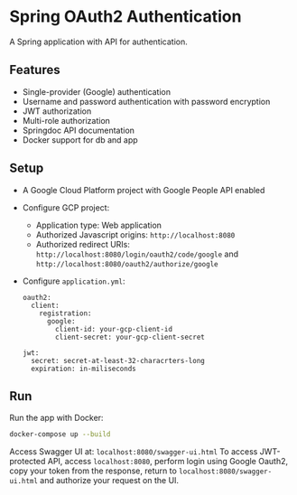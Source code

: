 # Spring OAuth2 Authentication

A Spring application with API for authentication.

## Features

* Single-provider (Google) authentication
* Username and password authentication with password encryption
* JWT authorization
* Multi-role authorization
* Springdoc API documentation
* Docker support for db and app

## Setup

* A Google Cloud Platform project with Google People API enabled

* Configure GCP project:
    * Application type: Web application
    * Authorized Javascript origins: `http://localhost:8080`
    * Authorized redirect URIs: `http://localhost:8080/login/oauth2/code/google`
      and `http://localhost:8080/oauth2/authorize/google`

* Configure `application.yml`:
    ```properties
    oauth2:
      client:
        registration:
          google:
            client-id: your-gcp-client-id
            client-secret: your-gcp-client-secret

    jwt:
      secret: secret-at-least-32-characrters-long
      expiration: in-miliseconds
  ```

## Run

Run the app with Docker:

```bash
docker-compose up --build
```

Access Swagger UI at: `localhost:8080/swagger-ui.html`
To access JWT-protected API, access `localhost:8080`, perform login using Google
Oauth2, copy your token from the response, return to
`localhost:8080/swagger-ui.html` and authorize your request on the UI. 
